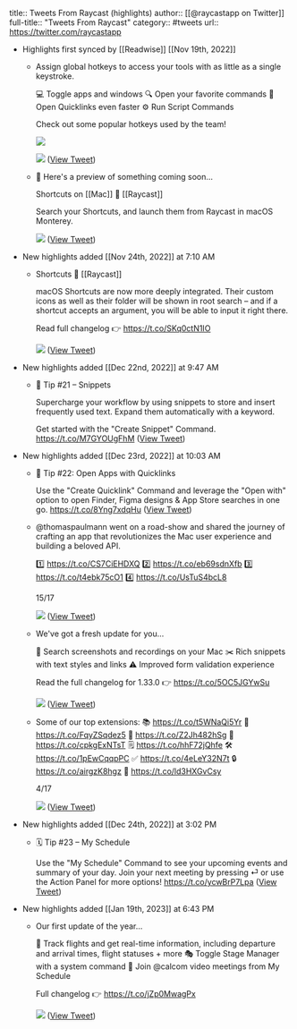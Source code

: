title:: Tweets From Raycast (highlights)
author:: [[@raycastapp on Twitter]]
full-title:: "Tweets From Raycast"
category:: #tweets
url:: https://twitter.com/raycastapp

- Highlights first synced by [[Readwise]] [[Nov 19th, 2022]]
	- Assign global hotkeys to access your tools with as little as a single keystroke.
	  
	  💻 Toggle apps and windows
	  🔍 Open your favorite commands
	  🔗 Open Quicklinks even faster
	  ⚙️ Run Script Commands
	  
	  Check out some popular hotkeys used by the team! 
	  
	  ![](https://pbs.twimg.com/media/E24-N8SXoAMW4bn.jpg) 
	  
	  ![](https://pbs.twimg.com/media/E24-UNRXEAAWT4i.jpg) ([View Tweet](https://twitter.com/raycastapp/status/1400125191670353921))
	- 👀 Here's a preview of something coming soon…
	  
	  Shortcuts on [[Mac]] 🤝 [[Raycast]]
	  
	  Search your Shortcuts, and launch them from Raycast in macOS Monterey. 
	  
	  ![](https://pbs.twimg.com/media/E_vMIUmXMAIgNoO.jpg) ([View Tweet](https://twitter.com/raycastapp/status/1439968958321500168))
- New highlights added [[Nov 24th, 2022]] at 7:10 AM
	- Shortcuts 🤝 [[Raycast]]
	  
	  macOS Shortcuts are now more deeply integrated. Their custom icons as well as their folder will be shown in root search – and if a shortcut accepts an argument, you will be able to input it right there.
	  
	  Read full changelog 👉 https://t.co/SKq0ctN1IO 
	  
	  ![](https://pbs.twimg.com/media/FiQrhcMUAAAgg17.jpg) ([View Tweet](https://twitter.com/raycastapp/status/1595448027170209797))
- New highlights added [[Dec 22nd, 2022]] at 9:47 AM
	- 📝 Tip #21 – Snippets
	  
	  Supercharge your workflow by using snippets to store and insert frequently used text. Expand them automatically with a keyword.
	  
	  Get started with the "Create Snippet" Command. https://t.co/M7GYOUgFhM ([View Tweet](https://twitter.com/raycastapp/status/1605594119761367040))
- New highlights added [[Dec 23rd, 2022]] at 10:03 AM
	- 🤯 Tip #22: Open Apps with Quicklinks
	  
	  Use the "Create Quicklink" Command and leverage the "Open with" option to open Finder, Figma designs & App Store searches in one go. https://t.co/8Yng7xdqHu ([View Tweet](https://twitter.com/raycastapp/status/1605955796160118785))
	- @thomaspaulmann went on a road-show and shared the journey of crafting an app that revolutionizes the Mac user experience and building a beloved API.
	  
	  1️⃣ https://t.co/CS7CiEHDXQ
	  2️⃣ https://t.co/eb69sdnXfb
	  3️⃣ https://t.co/t4ebk75cO1
	  4️⃣ https://t.co/UsTuS4bcL8
	  
	  15/17 
	  
	  ![](https://pbs.twimg.com/media/FkmXhUiVsAERdLw.jpg) ([View Tweet](https://twitter.com/raycastapp/status/1605981350074253312))
	- We've got a fresh update for you…
	  
	  📸 Search screenshots and recordings on your Mac
	  ✂️ Rich snippets with text styles and links
	  ⚠️ Improved form validation experience
	  
	  Read the full changelog for 1.33.0 👉 https://t.co/5OC5JGYwSu 
	  
	  ![](https://pbs.twimg.com/media/FQzFm15XIAMh_qc.jpg) ([View Tweet](https://twitter.com/raycastapp/status/1516805269988253696))
	- Some of our top extensions:
	  📚 https://t.co/t5WNaQi5Yr
	  💬 https://t.co/FqyZSqdez5
	  🚫 https://t.co/Z2Jh482hSg
	  📼 https://t.co/cpkgExNTsT
	  🗒️ https://t.co/hhF72jQhfe
	  🛠️ https://t.co/1pEwCqqpPC
	  ✅ https://t.co/4eLeY32N7t
	  🔒 https://t.co/airgzK8hgz
	  🤣 https://t.co/ld3HXGvCsy
	  
	  4/17 
	  
	  ![](https://pbs.twimg.com/media/FkmXeq4VsAEjGoY.jpg) ([View Tweet](https://twitter.com/raycastapp/status/1605981304389935105))
- New highlights added [[Dec 24th, 2022]] at 3:02 PM
	- 🗓️ Tip #23 – My Schedule
	  
	  Use the "My Schedule" Command to see your upcoming events and summary of your day. Join your next meeting by pressing ⏎ or use the Action Panel for more options! https://t.co/ycwBrP7Lpa ([View Tweet](https://twitter.com/raycastapp/status/1606288679827230721))
- New highlights added [[Jan 19th, 2023]] at 6:43 PM
	- Our first update of the year…
	  
	  🛫 Track flights and get real-time information, including departure and arrival times, flight statuses + more
	  🎭 Toggle Stage Manager with a system command
	  📆 Join @calcom video meetings from My Schedule
	  
	  Full changelog 👉 https://t.co/jZp0MwagPx 
	  
	  ![](https://pbs.twimg.com/media/FmxDvBqaYAElu9-.jpg) ([View Tweet](https://twitter.com/raycastapp/status/1615740851388579847))